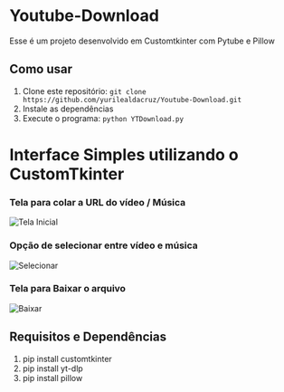 # Youtube-Download
 Esse é um projeto desenvolvido em Customtkinter com Pytube e Pillow

 ## Como usar
 
1. Clone este repositório: `git clone https://github.com/yurilealdacruz/Youtube-Download.git`
2. Instale as dependências
3. Execute o programa: `python YTDownload.py`

# Interface Simples utilizando o CustomTkinter

### Tela para colar a URL do vídeo / Música
![Tela Inicial](https://github.com/yurilealdacruz/Youtube-Download/assets/100494057/7af6b666-966e-44ca-bbc6-35b5e766a027)

### Opção de selecionar entre vídeo e música
![Selecionar](https://github.com/yurilealdacruz/Youtube-Download/assets/100494057/ac1ce169-2be8-4035-95a7-a85d83e48b46)

### Tela para Baixar o arquivo
![Baixar](https://github.com/yurilealdacruz/Youtube-Download/assets/100494057/4c3b085f-daf1-4c1c-9353-5d6076b3bc8b)

## Requisitos e Dependências
1. pip install customtkinter
2. pip install yt-dlp
3. pip install pillow
